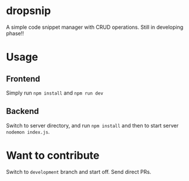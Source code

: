 # dropsnip
A simple code snippet manager with CRUD operations. Still in developing phase!!

# Usage

## Frontend 
Simply run 
`npm install` and `npm run dev`

## Backend
Switch to server directory, and run `npm install` and then to start server `nodemon index.js`.

# Want to contribute
Switch to `development` branch and start off. Send direct PRs.
